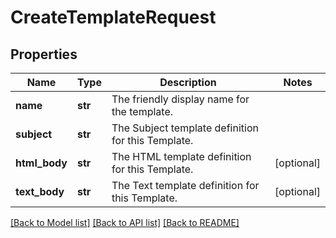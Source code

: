 # CreateTemplateRequest

## Properties
Name | Type | Description | Notes
------------ | ------------- | ------------- | -------------
**name** | **str** | The friendly display name for the template. | 
**subject** | **str** | The Subject template definition for this Template. | 
**html_body** | **str** | The HTML template definition for this Template. | [optional] 
**text_body** | **str** | The Text template definition for this Template. | [optional] 

[[Back to Model list]](../README.md#documentation-for-models) [[Back to API list]](../README.md#documentation-for-api-endpoints) [[Back to README]](../README.md)


